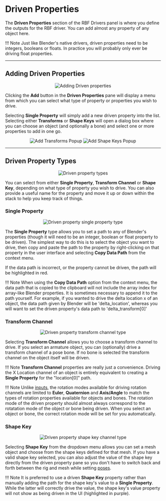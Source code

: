 # Driven Properties

The **Driven Properties** section of the RBF Drivers panel is where you define the outputs for the
RBF driver. You can add almost any property of any object here.

!!! Note
    Just like Blender's native drivers, driven properties need to be integers, booleans or floats.
    In practice you will probably only ever be driving float properties.

___________________________________________________________________________________________________

## Adding Driven Properties

<p style="text-align:center"><img src="../../img/drivenprop_add.jpg" alt="Adding Driven properties"/></p>

Clicking the **Add** button in the **Driven Properties** pane will display a menu from which you
can select what type of property or properties you wish to drive.

Selecting **Single Property** will simply add a new driven property into the list. Selecting either
**Transforms** or **Shape Keys** will open a dialog box where you can choose an object (and
optionally a bone) and select one or more properties to add in one go.

<p style="text-align:center">
    <img src="../../img/drivenprop_add_transforms.jpg" alt="Add Transforms Popup"/>
    <img src="../../img/drivenprop_add_shape_keys.jpg" alt="Add Shape Keys Popup"/>
</p>

___________________________________________________________________________________________________

## Driven Property Types

<p style="text-align:center"><img src="../../img/drivenprop_type.jpg" alt="Driven property types"/></p>

You can select from either **Single Property**, **Transform Channel** or **Shape Key**, depending
on what type of property you wish to drive. You can also provide a useful name for the property and
move it up or down within the stack to help you keep track of things.

### Single Property

<p style="text-align:center"><img src="../../img/drivenprop_singleprop.jpg" alt="Driven property single property type"/></p>

The **Single Property** type allows you to set a path to any of Blender's properties
(though it will need to be an integer, boolean or float property to be driven). The simplest way to
do this is to select the object you want to drive, then copy and paste the path to the property by
right-clicking on that property in the user interface and selecting **Copy Data Path** from the
context menu.

If the data path is incorrect, or the property cannot be driven, the path will be highlighted in
red.

!!! Note
    When using the **Copy Data Path** option from the context menu, the data path that is copied to
    the clipboard will not include the array index for array-like Blender properties. It is
    sometimes necessary to append it to the path yourself. For example, if you wanted to drive the
    delta location x of an object, the data path given by Blender will be 'delta_location', whereas
    you will want to set the driven property's data path to 'delta_transform[0]'

### Transform Channel

<p style="text-align:center"><img src="../../img/drivenprop_xformchan.jpg" alt="Driven property transform channel type"/></p>

Selecting **Transform Channel** allows you to choose a transform channel to drive. If you select
an armature object, you can (optionally) drive a transform channel of a pose bone. If no bone
is selected the transform channel on the object itself will be driven.

!!! Note
    **Transform Channel** properties are really just a convenience. Driving the X Location channel
    of an object is entirely equivalent to creating a **Single Property** for the "location[0]"
    path.

!!! Note
    Unlike [inputs](../inputs#rotation-modes), the rotation modes available for driving
    rotation channels are limited to **Euler**, **Quaternion** and **Axis/Angle** to match the
    types of rotation properties available for objects and bones. The rotation mode of the
    driven property should almost always correspond to the rotatation mode of the object or bone
    being driven. When you select an object or bone, the correct rotation mode will be set for you
    automatically.

### Shape Key

<p style="text-align:center"><img src="../../img/drivenprop_shapekey.jpg" alt="Driven property shape key channel type"/></p>

Selecting **Shape Key** from the dropdown menu allows you can set a mesh object and choose from
the shape keys defined for that mesh. If you have a valid shape key selected, you can also adjust
the value of the shape key directly from the driven property pane so you don't have to switch back
and forth between the rig and mesh while setting [poses](../poses).

!!! Note
    It is preferred to use a driven **Shape Key** property rather than manually adding the path for
    the shape key's value to a **Single Property**. While the latter will correctly drive the value,
    the shape key's value property will not show as being driven in the UI (highlighted in purple).
